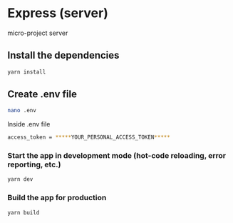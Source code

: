 # Express (server)

micro-project server

## Install the dependencies
```bash
yarn install
```

## Create .env file
```bash
nano .env
```

Inside .env file
```bash
access_token = *****YOUR_PERSONAL_ACCESS_TOKEN*****
```

### Start the app in development mode (hot-code reloading, error reporting, etc.)
```bash
yarn dev
```

### Build the app for production
```bash
yarn build
```
